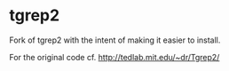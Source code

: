 tgrep2
======

Fork of tgrep2 with the intent of making it easier to install.

For the original code cf. http://tedlab.mit.edu/~dr/Tgrep2/

